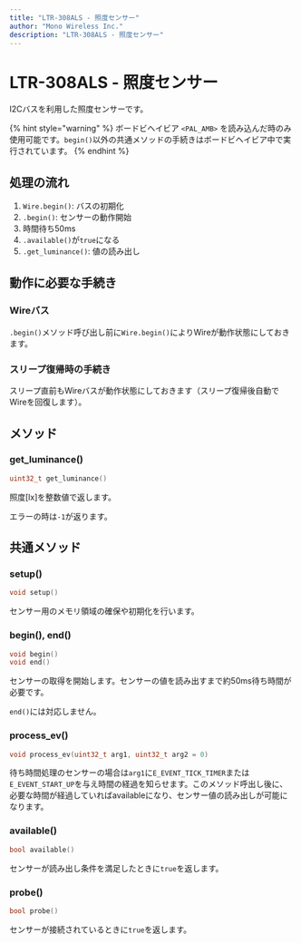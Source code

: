 ```yaml
---
title: "LTR-308ALS - 照度センサー"
author: "Mono Wireless Inc."
description: "LTR-308ALS - 照度センサー"
---
```


# LTR-308ALS - 照度センサー

I2Cバスを利用した照度センサーです。

{% hint style="warning" %}
ボードビヘイビア `<PAL_AMB>` を読み込んだ時のみ使用可能です。`begin()`以外の共通メソッドの手続きはボードビヘイビア中で実行されています。
{% endhint %}



## 処理の流れ

1. `Wire.begin()`: バスの初期化
2. `.begin()`: センサーの動作開始
3. 時間待ち50ms
4. `.available()`が`true`になる
5. `.get_luminance()`: 値の読み出し



## 動作に必要な手続き

### Wireバス

`.begin()`メソッド呼び出し前に`Wire.begin()`によりWireが動作状態にしておきます。



### スリープ復帰時の手続き

スリープ直前もWireバスが動作状態にしておきます（スリープ復帰後自動でWireを回復します）。



## メソッド

### get\_luminance()

```cpp
uint32_t get_luminance()
```

照度\[lx]を整数値で返します。

エラーの時は`-1`が返ります。



## 共通メソッド

### setup()

```cpp
void setup() 
```

センサー用のメモリ領域の確保や初期化を行います。



### begin(), end()

```cpp
void begin()
void end()
```

センサーの取得を開始します。センサーの値を読み出すまで約50ms待ち時間が必要です。

`end()`には対応しません。



### process\_ev()

```cpp
void process_ev(uint32_t arg1, uint32_t arg2 = 0)
```

待ち時間処理のセンサーの場合は`arg1`に`E_EVENT_TICK_TIMER`または`E_EVENT_START_UP`を与え時間の経過を知らせます。このメソッド呼出し後に、必要な時間が経過していればavailableになり、センサー値の読み出しが可能になります。



### available()

```cpp
bool available()
```

センサーが読み出し条件を満足したときに`true`を返します。



### probe()

```cpp
bool probe()
```

センサーが接続されているときに`true`を返します。
